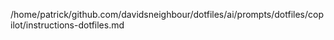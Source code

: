 /home/patrick/github.com/davidsneighbour/dotfiles/ai/prompts/dotfiles/copilot/instructions-dotfiles.md